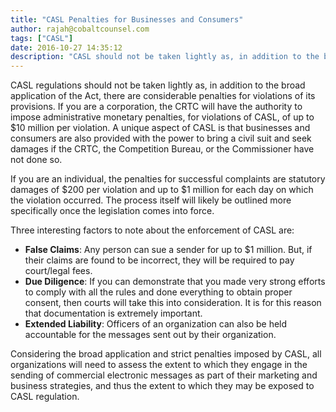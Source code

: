 ```yaml
---
title: "CASL Penalties for Businesses and Consumers"
author: rajah@cobaltcounsel.com
tags: ["CASL"]
date: 2016-10-27 14:35:12
description: "CASL should not be taken lightly as, in addition to the broad application of the Act, there are considerable penalties for violations of its provisions. If you are a corporation, the CRTC will have th..."
---
```


CASL regulations should not be taken lightly as, in addition to the broad application of the Act, there are considerable penalties for violations of its provisions. If you are a corporation, the CRTC will have the authority to impose administrative monetary penalties, for violations of CASL, of up to $10 million per violation. A unique aspect of CASL is that businesses and consumers are also provided with the power to bring a civil suit and seek damages if the CRTC, the Competition Bureau, or the Commissioner have not done so.

If you are an individual, the penalties for successful complaints are statutory damages of $200 per violation and up to $1 million for each day on which the violation occurred. The process itself will likely be outlined more specifically once the legislation comes into force.

Three interesting factors to note about the enforcement of CASL are:

- **False Claims**: Any person can sue a sender for up to $1 million. But, if their claims are found to be incorrect, they will be required to pay court/legal fees.
- **Due Diligence**: If you can demonstrate that you made very strong efforts to comply with all the rules and done everything to obtain proper consent, then courts will take this into consideration. It is for this reason that documentation is extremely important.
- **Extended Liability**: Officers of an organization can also be held accountable for the messages sent out by their organization.

Considering the broad application and strict penalties imposed by CASL, all organizations will need to assess the extent to which they engage in the sending of commercial electronic messages as part of their marketing and business strategies, and thus the extent to which they may be exposed to CASL regulation.
